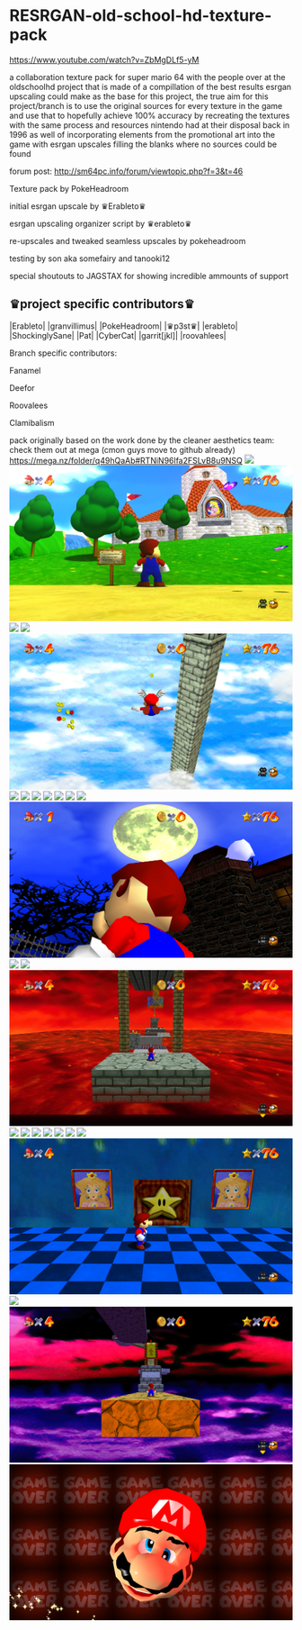 # RESRGAN-old-school-hd-texture-pack
https://www.youtube.com/watch?v=ZbMgDLf5-yM

a collaboration texture pack for super mario 64 with the people over at the oldschoolhd project that is made of a compillation of the best results esrgan upscaling could make as the base for this project, the true aim for this project/branch is to use the original sources for every texture in the game and use that to hopefully achieve 100% accuracy by recreating the textures with the same process and resources nintendo had at their disposal back in 1996 as well of incorporating elements from the promotional art into the game with esrgan upscales filling the blanks where no sources could be found


forum post: http://sm64pc.info/forum/viewtopic.php?f=3&t=46

Texture pack by PokeHeadroom

initial esrgan upscale by ♛Erableto♛

esrgan upscaling organizer script by ♛erableto♛

re-upscales and tweaked seamless upscales by pokeheadroom

testing by son aka somefairy and tanooki12

special shoutouts to JAGSTAX for showing incredible ammounts of support

♛project specific contributors♛
----------------------------------
|Erableto|
|granvillimus|
|PokeHeadroom|
|♛p3st♛|
|erableto|
|ShockinglySane|
|Pat|
|CyberCat|
|garrit[jkl]|
|roovahlees|

Branch specific contributors:

Fanamel

Deefor

Roovalees

Clamibalism

pack originally based on the work done by the cleaner aesthetics team: check them out at mega (cmon guys move to github already)
https://mega.nz/folder/q49hQaAb#RTNiN96lfa2FSLvB8u9NSQ
![](screenshots/sm64.us.f3dex2e%202020-07-04%2000-52-06.png)
![](screenshots/sm64.us.f3dex2e%202020-07-04%2000-52-23.png)
![](screenshots/sm64.us.f3dex2e%202020-07-04%2000-53-27.png)
![](screenshots/sm64.us.f3dex2e%202020-07-04%2001-23-16.png)
![](screenshots/sm64.us.f3dex2e%202020-07-04%2000-54-40.png)
![](screenshots/sm64.us.f3dex2e%202020-07-04%2000-56-53.png)
![](screenshots/sm64.us.f3dex2e%202020-07-04%2000-58-47.png)
![](screenshots/sm64.us.f3dex2e%202020-07-04%2000-59-02.png)
![](screenshots/sm64.us.f3dex2e%202020-07-04%2001-03-01.png)
![](screenshots/sm64.us.f3dex2e%202020-07-04%2001-05-30.png)
![](screenshots/sm64.us.f3dex2e%202020-07-04%2001-06-00.png)
![](screenshots/sm64.us.f3dex2e%202020-07-04%2001-03-30.png)
![](screenshots/sm64.us.f3dex2e%202020-07-04%2001-07-33.png)
![](screenshots/sm64.us.f3dex2e%202020-07-04%2001-07-42.png)
![](screenshots/sm64.us.f3dex2e%202020-07-04%2001-11-01.png)
![](screenshots/sm64.us.f3dex2e%202020-07-04%2001-14-12.png)
![](screenshots/sm64.us.f3dex2e%202020-07-04%2001-15-00.png)
![](screenshots/sm64.us.f3dex2e%202020-07-04%2001-17-14.png)
![](screenshots/sm64.us.f3dex2e%202020-07-04%2001-18-03.png)
![](screenshots/sm64.us.f3dex2e%202020-07-04%2001-22-16.png)
![](screenshots/sm64.us.f3dex2e%202020-07-04%2001-24-59.png)
![](screenshots/sm64.us.f3dex2e%202020-07-04%2001-27-23.png)
![](screenshots/sm64.us.f3dex2e%202020-07-04%2001-29-14.png)
![](screenshots/sm64.us.f3dex2e%202020-07-04%2001-30-15.png)
![](screenshots/sm64.us.f3dex2e%202020-07-04%2001-34-34.png)
![](screenshots/sm64.us.f3dex2e%202020-07-04%2001-35-19.png)
![](screenshots/sm64.us.f3dex2e%202020-07-04%2001-42-04.png)
